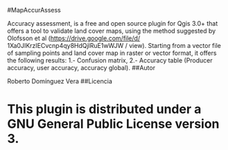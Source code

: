 #MapAccurAssess

Accuracy assessment, is a free and open source plugin for Qgis 3.0+ that offers a tool to validate land cover maps, using the method suggested by Olofsson et al (https://drive.google.com/file/d/ 1Xa0JIKrzIECvcnp4qy8HdQjlRuE1wWJW / view). Starting from a vector file of sampling points and land cover map in raster or vector format, it offers the following results: 1.- Confusion matrix, 2.- Accuracy table (Producer accuracy, user accuracy, accuracy global).
##Autor

Roberto Domínguez Vera
##Licencia

This plugin is distributed under a GNU General Public License version 3.
=======
